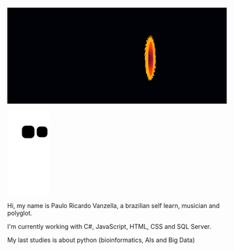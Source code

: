 ![](dtr.gif)

![snake gif](https://github.com/PauloVanzella/PauloVanzella/blob/output/github-contribution-grid-snake.svg)

Hi, my name is Paulo Ricardo Vanzella, a brazilian self learn, musician and polyglot. 

I'm currently working with C#, JavaScript, HTML, CSS and SQL Server.

My last studies is about python (bioinformatics, AIs and Big Data)

<!--
**PauloVanzella/PauloVanzella** is a ✨ _special_ ✨ repository because its `README.md` (this file) appears on your GitHub profile.

Here are some ideas to get you started:

- 🔭 I’m currently working on ...
- 🌱 I’m currently learning ...
- 👯 I’m looking to collaborate on ...
- 🤔 I’m looking for help with ...
- 💬 Ask me about ...
- 📫 How to reach me: ...
- 😄 Pronouns: ...
- ⚡ Fun fact: ...
-->
